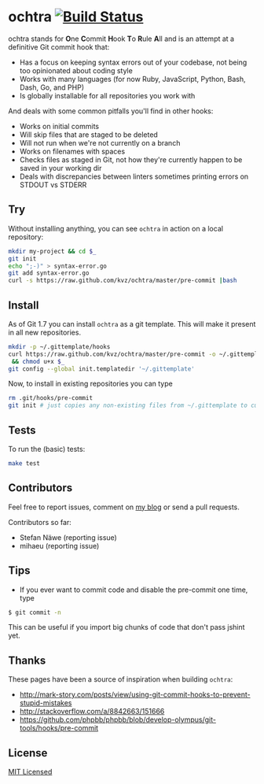 # ochtra [![Build Status](https://travis-ci.org/kvz/ochtra.png?branch=master)](https://travis-ci.org/kvz/ochtra)

ochtra stands for
**O**ne
**C**ommit
**H**ook
**T**o
**R**ule
**A**ll
and is an attempt at a definitive Git commit hook that:

 - Has a focus on keeping syntax errors out of your codebase, not being too opinionated about coding style
 - Works with many languages (for now Ruby, JavaScript, Python, Bash, Dash, Go, and PHP)
 - Is globally installable for all repositories you work with

And deals with some common pitfalls you'll find in other hooks:

 - Works on initial commits
 - Will skip files that are staged to be deleted
 - Will not run when we're not currently on a branch
 - Works on filenames with spaces
 - Checks files as staged in Git, not how they're currently happen to be saved in your working dir
 - Deals with discrepancies between linters sometimes printing errors on STDOUT vs STDERR



## Try

Without installing anything, you can see `ochtra` in action on a local repository:

```bash
mkdir my-project && cd $_
git init
echo ";-)" > syntax-error.go
git add syntax-error.go
curl -s https://raw.github.com/kvz/ochtra/master/pre-commit |bash
```

## Install

As of Git 1.7 you can install `ochtra` as a git template. This will make it present in all new repositories.

```bash
mkdir -p ~/.gittemplate/hooks
curl https://raw.github.com/kvz/ochtra/master/pre-commit -o ~/.gittemplate/hooks/pre-commit \
 && chmod u+x $_
git config --global init.templatedir '~/.gittemplate'
```

Now, to install in existing repositories you can type

```bash
rm .git/hooks/pre-commit
git init # just copies any non-existing files from ~/.gittemplate to current repo
```

## Tests

To run the (basic) tests:

```bash
make test
```

## Contributors

Feel free to report issues, comment on [my blog](http://kvz.io/blog/2013/12/29/one-git-commit-hook-to-rule-them-all/) or send a pull requests.

Contributors so far:

- Stefan Näwe (reporting issue)
- mihaeu (reporting issue)

## Tips

- If you ever want to commit code and disable the pre-commit one time, type

```bash
$ git commit -n
```

This can be useful if you import big chunks of code that don't pass jshint yet.

## Thanks

These pages have been a source of inspiration when building `ochtra`:

- <http://mark-story.com/posts/view/using-git-commit-hooks-to-prevent-stupid-mistakes>
- <http://stackoverflow.com/a/8842663/151666>
- <https://github.com/phpbb/phpbb/blob/develop-olympus/git-tools/hooks/pre-commit>

## License

[MIT Licensed](LICENSE)
